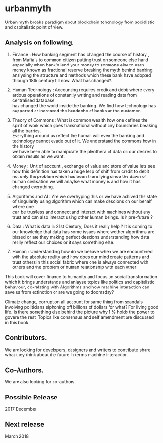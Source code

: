 # urbanmyth

Urban myth breaks paradigm about blockchain tehcnology from socialistic and capitalistic point of view.

## Analysis on following.

1. Finance  : How banking segment has changed the course of history , from Mafia's to common citizen putting trust on someone else hand especially  when bank's lend your money to someone else to earn money known as fractional reserve breaking the myth behind banking analysing the structure  and methods which these bank have adopted through 18th century till now. What has changed?.

2. Human Technology : Accounting requires credit and debit where every ardous operations of constantly writing and reading data from centralised database  
   has changed the world inside the banking. We find how technology has supported or increased the headache of banks or the customer.

3. Theory of Commons : What is common wealth how one defines the spirit of work which goes transnational without any boundaries breaking all the barries.  
   Everything around us reflect the human will even the banking and technology cannot evade out of it. We understand the commons how in the history   
   we have been able to manipulate the pleothera of data on our desires to obtain results as we want.

4. Money : Unit of account , exchange of value and store of value lets see how this definition has taken a huge leap of shift from credit to debit  
   not only the problem which has been there lying since the dawn of human civilisation we will anaylse what money is and how it has changed everything.

5. Algorithms and AI : Are we overhyping this or we have achived the state of singularity using algorithm which can make descions on our behalf where one  
   can be trustless and connect and interact with machines without any trust and can also interact using other human beings. Is it pre-future ?

6. Data : What is data in 21st Century, Does it really help ? It is coming to our knowledge that data has some issues where wether algorithms are biased or  are they making perfect descions understanding how data really reflect our choices or it says something else.

7. Human : Understanding how do we behave when we are encountered with the absolute reality and how does our mind create patterns and trust others in this social fabric where one is always connected with others and the problem of human relationship with each other

This book will cover finance to humanity and focus on social transformation which it brings understands and anlayse topics like politics and  capitalistic behaviour, co-relating with Algorithms and how machine interaction can save us from extinction or are we going to doomsday?

Climate change, corruption all account for same thing from scandals involving politicians siphoning off billions of dollars for what? For living  good life. Is there something else behind the picture why 1 % holds the power to govern the rest. Topics like consensus and self amendment are  discussed in this book.

## Contributors.

We are looking for developers, designers and writers to contribute share what they think about the future in terms machine interaction.

## Co-Authors.

We are also looking for co-authors.

## Possible Release

2017 December

## Next release

March 2018

